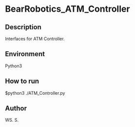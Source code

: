 # BearRobotics_ATM_Controller

## Description
Interfaces for ATM Controller.

## Environment
Python3

## How to run
$python3 ./ATM_Controller.py 

## Author
WS. S.

